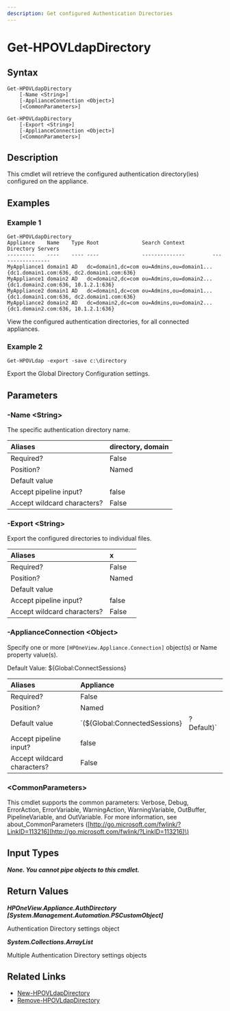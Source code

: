 ```yaml
---
description: Get configured Authentication Directories
---
```


# Get-HPOVLdapDirectory

## Syntax

```text
Get-HPOVLdapDirectory
    [-Name <String>]
    [-ApplianceConnection <Object>]
    [<CommonParameters>]
```

```text
Get-HPOVLdapDirectory
    [-Export <String>]
    [-ApplianceConnection <Object>]
    [<CommonParameters>]
```

## Description

This cmdlet will retrieve the configured authentication directory\(ies\) configured on the appliance.

## Examples

### Example 1

```text
Get-HPOVLdapDirectory
Appliance    Name    Type Root              Search Context         Directory Servers
---------    ----    ---- ----              --------------         -----------------
MyAppliance1 domain1 AD   dc=domain1,dc=com ou=Admins,ou=domain1... {dc1.domain1.com:636, dc2.domain1.com:636}
MyAppliance1 domain2 AD   dc=domain2,dc=com ou=Admins,ou=domain2... {dc1.domain2.com:636, 10.1.2.1:636}
MyAppliance2 domain1 AD   dc=domain1,dc=com ou=Admins,ou=domain1... {dc1.domain1.com:636, dc2.domain1.com:636}
MyAppliance2 domain2 AD   dc=domain2,dc=com ou=Admins,ou=domain2... {dc1.domain2.com:636, 10.1.2.1:636}
```

View the configured authentication directories, for all connected appliances.

### Example 2

```text
Get-HPOVLdap -export -save c:\directory
```

Export the Global Directory Configuration settings.

## Parameters

### -Name &lt;String&gt;

The specific authentication directory name.

| Aliases | directory, domain |
| :--- | :--- |
| Required? | False |
| Position? | Named |
| Default value |  |
| Accept pipeline input? | false |
| Accept wildcard characters? | False |

### -Export &lt;String&gt;

Export the configured directories to individual files.

| Aliases | x |
| :--- | :--- |
| Required? | False |
| Position? | Named |
| Default value |  |
| Accept pipeline input? | false |
| Accept wildcard characters? | False |

### -ApplianceConnection &lt;Object&gt;

Specify one or more `[HPOneView.Appliance.Connection]` object\(s\) or Name property value\(s\).

Default Value: ${Global:ConnectSessions}

| Aliases | Appliance |  |
| :--- | :--- | :--- |
| Required? | False |  |
| Position? | Named |  |
| Default value | \`\(${Global:ConnectedSessions} | ? Default\)\` |
| Accept pipeline input? | false |  |
| Accept wildcard characters? | False |  |

### &lt;CommonParameters&gt;

This cmdlet supports the common parameters: Verbose, Debug, ErrorAction, ErrorVariable, WarningAction, WarningVariable, OutBuffer, PipelineVariable, and OutVariable. For more information, see about\_CommonParameters \([http://go.microsoft.com/fwlink/?LinkID=113216](http://go.microsoft.com/fwlink/?LinkID=113216)\)

## Input Types

_**None. You cannot pipe objects to this cmdlet.**_

## Return Values

_**HPOneView.Appliance.AuthDirectory \[System.Management.Automation.PSCustomObject\]**_

Authentication Directory settings object

_**System.Collections.ArrayList**_

Multiple Authentication Directory settings objects

## Related Links

* [New-HPOVLdapDirectory](new-hpovldapdirectory.md)
* [Remove-HPOVLdapDirectory](remove-hpovldapdirectory.md)

